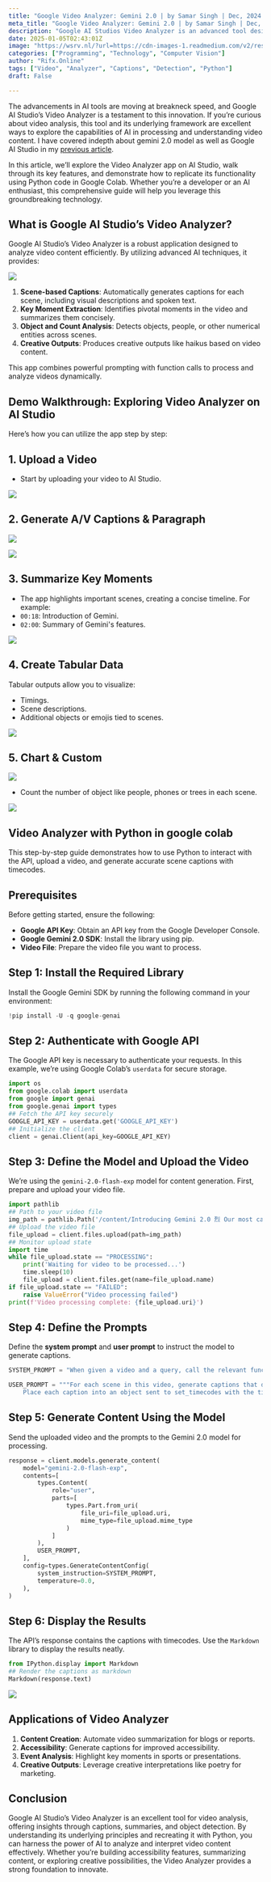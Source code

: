 ```yaml
---
title: "Google Video Analyzer: Gemini 2.0 | by Samar Singh | Dec, 2024 | Medium"
meta_title: "Google Video Analyzer: Gemini 2.0 | by Samar Singh | Dec, 2024 | Medium"
description: "Google AI Studios Video Analyzer is an advanced tool designed for efficient video content analysis using AI techniques. It offers features such as automatic scene-based captions, key moment extraction, object detection, and creative outputs. The article provides a comprehensive guide on utilizing the app and replicating its functionality with Python in Google Colab, detailing steps from video upload to generating scene captions. The Video Analyzer serves various applications, including content creation, accessibility enhancement, event analysis, and creative interpretations."
date: 2025-01-05T02:43:01Z
image: "https://wsrv.nl/?url=https://cdn-images-1.readmedium.com/v2/resize:fit:800/1*xY4by7eRc0hLVJoye55J6g.png"
categories: ["Programming", "Technology", "Computer Vision"]
author: "Rifx.Online"
tags: ["Video", "Analyzer", "Captions", "Detection", "Python"]
draft: False

---
```





The advancements in AI tools are moving at breakneck speed, and Google AI Studio’s Video Analyzer is a testament to this innovation. If you’re curious about video analysis, this tool and its underlying framework are excellent ways to explore the capabilities of AI in processing and understanding video content. I have covered indepth about gemini 2\.0 model as well as Google AI Studio in my [previous article](https://readmedium.com/googles-new-model-gemini-2-0-gemini-2-0-beats-claude-openai-7f1da72183fb).

In this article, we’ll explore the Video Analyzer app on AI Studio, walk through its key features, and demonstrate how to replicate its functionality using Python code in Google Colab. Whether you’re a developer or an AI enthusiast, this comprehensive guide will help you leverage this groundbreaking technology.




## What is Google AI Studio’s Video Analyzer?

Google AI Studio’s Video Analyzer is a robust application designed to analyze video content efficiently. By utilizing advanced AI techniques, it provides:

![](https://wsrv.nl/?url=https://cdn-images-1.readmedium.com/v2/resize:fit:800/1*I88obYZ_7fer1VMyuUAHzA.png)

1. **Scene\-based Captions**: Automatically generates captions for each scene, including visual descriptions and spoken text.
2. **Key Moment Extraction**: Identifies pivotal moments in the video and summarizes them concisely.
3. **Object and Count Analysis**: Detects objects, people, or other numerical entities across scenes.
4. **Creative Outputs**: Produces creative outputs like haikus based on video content.

This app combines powerful prompting with function calls to process and analyze videos dynamically.


## Demo Walkthrough: Exploring Video Analyzer on AI Studio

Here’s how you can utilize the app step by step:


## 1\. Upload a Video

* Start by uploading your video to AI Studio.

![](https://wsrv.nl/?url=https://cdn-images-1.readmedium.com/v2/resize:fit:800/1*J8PodccEuiSX8ljulYlv3Q.png)


## 2\. Generate A/V Captions \& Paragraph

![](https://wsrv.nl/?url=https://cdn-images-1.readmedium.com/v2/resize:fit:800/1*XQz6Tk21uKmk1-_QpV0q0g.png)

![](https://wsrv.nl/?url=https://cdn-images-1.readmedium.com/v2/resize:fit:800/1*6Q8puImfZqaGycI1oaVMcA.png)


## 3\. Summarize Key Moments

* The app highlights important scenes, creating a concise timeline. For example:
* `00:18`: Introduction of Gemini.
* `02:00`: Summary of Gemini's features.

![](https://wsrv.nl/?url=https://cdn-images-1.readmedium.com/v2/resize:fit:800/1*qoQWRBr-M228yx7VXJrKjQ.png)


## 4\. Create Tabular Data

Tabular outputs allow you to visualize:

* Timings.
* Scene descriptions.
* Additional objects or emojis tied to scenes.

![](https://wsrv.nl/?url=https://cdn-images-1.readmedium.com/v2/resize:fit:800/1*qn2yXtnnRz5vA7M-jBdegg.png)


## 5\. Chart \& Custom

![](https://wsrv.nl/?url=https://cdn-images-1.readmedium.com/v2/resize:fit:800/1*UqFRdh8fwxS7rpfxrTreZw.png)

* Count the number of object like people, phones or trees in each scene.

![](https://wsrv.nl/?url=https://cdn-images-1.readmedium.com/v2/resize:fit:800/1*pDG4EOjv4HpkGYd4is45hQ.png)


## Video Analyzer with Python in google colab

This step\-by\-step guide demonstrates how to use Python to interact with the API, upload a video, and generate accurate scene captions with timecodes.


## Prerequisites

Before getting started, ensure the following:

* **Google API Key**: Obtain an API key from the Google Developer Console.
* **Google Gemini 2\.0 SDK**: Install the library using pip.
* **Video File**: Prepare the video file you want to process.


## Step 1: Install the Required Library

Install the Google Gemini SDK by running the following command in your environment:


```python
!pip install -U -q google-genai
```

## Step 2: Authenticate with Google API

The Google API key is necessary to authenticate your requests. In this example, we’re using Google Colab’s `userdata` for secure storage.


```python
import os
from google.colab import userdata
from google import genai
from google.genai import types
## Fetch the API key securely
GOOGLE_API_KEY = userdata.get('GOOGLE_API_KEY')
## Initialize the client
client = genai.Client(api_key=GOOGLE_API_KEY)
```

## Step 3: Define the Model and Upload the Video

We’re using the `gemini-2.0-flash-exp` model for content generation. First, prepare and upload your video file.


```python
import pathlib
## Path to your video file
img_path = pathlib.Path('/content/Introducing Gemini 2.0 烈 Our most capable AI model yet.mp4')
## Upload the video file
file_upload = client.files.upload(path=img_path)
## Monitor upload state
import time
while file_upload.state == "PROCESSING":
    print('Waiting for video to be processed...')
    time.sleep(10)
    file_upload = client.files.get(name=file_upload.name)
if file_upload.state == "FAILED":
    raise ValueError("Video processing failed")
print(f'Video processing complete: {file_upload.uri}')
```

## Step 4: Define the Prompts

Define the **system prompt** and **user prompt** to instruct the model to generate captions.


```python
SYSTEM_PROMPT = "When given a video and a query, call the relevant function only once with the appropriate timecodes and text for the video"

USER_PROMPT = """For each scene in this video, generate captions that describe the scene along with any spoken text placed in quotation marks. 
    Place each caption into an object sent to set_timecodes with the timecode of the caption in the video."""
```

## Step 5: Generate Content Using the Model

Send the uploaded video and the prompts to the Gemini 2\.0 model for processing.


```python
response = client.models.generate_content(
    model="gemini-2.0-flash-exp",
    contents=[
        types.Content(
            role="user",
            parts=[
                types.Part.from_uri(
                    file_uri=file_upload.uri,
                    mime_type=file_upload.mime_type
                )
            ]
        ),
        USER_PROMPT,
    ],
    config=types.GenerateContentConfig(
        system_instruction=SYSTEM_PROMPT,
        temperature=0.0,
    ),
)
```

## Step 6: Display the Results

The API’s response contains the captions with timecodes. Use the `Markdown` library to display the results neatly.


```python
from IPython.display import Markdown
## Render the captions as markdown
Markdown(response.text)
```
![](https://wsrv.nl/?url=https://cdn-images-1.readmedium.com/v2/resize:fit:800/1*SkEU7DlPNK8XXAYvuRzH3A.png)


## Applications of Video Analyzer

1. **Content Creation**: Automate video summarization for blogs or reports.
2. **Accessibility**: Generate captions for improved accessibility.
3. **Event Analysis**: Highlight key moments in sports or presentations.
4. **Creative Outputs**: Leverage creative interpretations like poetry for marketing.


## Conclusion

Google AI Studio’s Video Analyzer is an excellent tool for video analysis, offering insights through captions, summaries, and object detection. By understanding its underlying principles and recreating it with Python, you can harness the power of AI to analyze and interpret video content effectively. Whether you’re building accessibility features, summarizing content, or exploring creative possibilities, the Video Analyzer provides a strong foundation to innovate.


